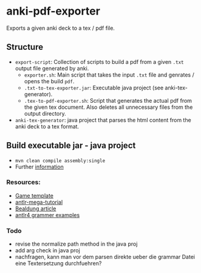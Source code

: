 # anki-pdf-exporter
Exports a given anki deck to a tex / pdf file.

## Structure
- `export-script`: Collection of scripts to build a pdf from a given `.txt` output file generated by anki.
    - `exporter.sh`: Main script that takes the input `.txt` file and genrates / opens the build `pdf`.
    - `.txt-to-tex-exporter.jar`: Executable java project (see anki-tex-generator). 
    - `.tex-to-pdf-exporter.sh`: Script that generates the actual pdf from the given tex document. Also deletes all unnecessary files from the output directory.
- `anki-tex-generator`: java project that parses the html content from the anki deck to a tex format.

## Build executable jar - java project
* `mvn clean compile assembly:single`
* Further [information](https://stackoverflow.com/questions/574594/how-can-i-create-an-executable-jar-with-dependencies-using-maven)

### Resources:
- [Game template](https://www.alexecollins.com/antlr4-and-maven-tutorial/)
- [antlr-mega-tutorial](https://tomassetti.me/antlr-mega-tutorial/#java-setup)
- [Bealdung article](https://www.baeldung.com/java-antlr)
- [antlr4 grammer examples](https://github.com/antlr/grammars-v4/tree/master/java8)

### Todo
* revise the normalize path method in the java proj
* add arg check in java proj
* nachfragen, kann man vor dem parsen direkte ueber die grammar Datei eine Textersetzung durchfuehren?

